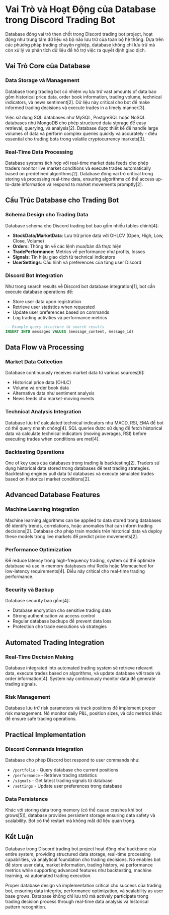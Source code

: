# Vai Trò và Hoạt Động của Database trong Discord Trading Bot

Database đóng vai trò then chốt trong Discord trading bot project, hoạt động như trung tâm dữ liệu và bộ não lưu trữ của toàn bộ hệ thống. Dựa trên các phương pháp trading chuyên nghiệp, database không chỉ lưu trữ mà còn xử lý và phân tích dữ liệu để hỗ trợ việc ra quyết định giao dịch.

## Vai Trò Core của Database

### **Data Storage và Management**

Database trong trading bot có nhiệm vụ lưu trữ vast amounts of data bao gồm historical price data, order book information, trading volume, technical indicators, và news sentiment[2]. Dữ liệu này critical cho bot để make informed trading decisions và execute trades in a timely manner[3].

Việc sử dụng SQL databases như MySQL, PostgreSQL hoặc NoSQL databases như MongoDB cho phép structured data storage để easy retrieval, querying, và analysis[2]. Database được thiết kế để handle large volumes of data và perform complex queries quickly và accurately - điều essential cho trading bots trong volatile cryptocurrency markets[3].

### **Real-Time Data Processing**

Database systems tích hợp với real-time market data feeds cho phép traders monitor live market conditions và execute trades automatically based on predefined algorithms[2]. Database đóng vai trò critical trong storing và processing real-time data, ensuring algorithms có thể access up-to-date information và respond to market movements promptly[2].

## Cấu Trúc Database cho Trading Bot

### **Schema Design cho Trading Data**

Database schema cho Discord trading bot bao gồm nhiều tables chính[4]:

- **StockData/MarketData**: Lưu trữ price data với OHLCV (Open, High, Low, Close, Volume)
- **Orders**: Thông tin về các lệnh mua/bán đã thực hiện
- **TradePerformance**: Metrics về performance như profits, losses
- **Signals**: Tín hiệu giao dịch từ technical indicators
- **UserSettings**: Cấu hình và preferences của từng user Discord

### **Discord Bot Integration**

Như trong search results về Discord bot database integration[1], bot cần execute database operations để:
- Store user data upon registration
- Retrieve user statistics when requested  
- Update user preferences based on commands
- Log trading activities và performance metrics

```sql
-- Example query structure từ search results
INSERT INTO messages VALUES (message_content, message_id)
```

## Data Flow và Processing

### **Market Data Collection**

Database continuously receives market data từ various sources[6]:
- Historical price data (OHLC)
- Volume và order book data
- Alternative data như sentiment analysis
- News feeds cho market-moving events

### **Technical Analysis Integration**

Database lưu trữ calculated technical indicators như MACD, RSI, EMA để bot có thể query nhanh chóng[4]. SQL queries được sử dụng để fetch historical data và calculate technical indicators (moving averages, RSI) before executing trades when conditions are met[4].

### **Backtesting Operations**

One of key uses của databases trong trading là backtesting[2]. Traders sử dụng historical data stored trong databases để test trading strategies. Backtesting engines pull data từ databases và execute simulated trades based on historical market conditions[2].

## Advanced Database Features

### **Machine Learning Integration**

Machine learning algorithms can be applied to data stored trong databases để identify trends, correlations, hoặc anomalies that can inform trading decisions[2]. Database cho phép train models trên historical data và deploy these models trong live markets để predict price movements[2].

### **Performance Optimization**

Để reduce latency trong high-frequency trading, system có thể optimize database và use in-memory databases như Redis hoặc Memcached for low-latency requirements[4]. Điều này critical cho real-time trading performance.

### **Security và Backup**

Database security bao gồm[4]:
- Database encryption cho sensitive trading data
- Strong authentication và access control
- Regular database backups để prevent data loss
- Protection cho trade executions và strategies

## Automated Trading Integration

### **Real-Time Decision Making**

Database integrated into automated trading system sẽ retrieve relevant data, execute trades based on algorithms, và update database với trade và order information[4]. System này continuously monitor data để generate trading signals.

### **Risk Management**

Database lưu trữ risk parameters và track positions để implement proper risk management. Nó monitor daily P&L, position sizes, và các metrics khác để ensure safe trading operations.

## Practical Implementation

### **Discord Commands Integration**

Database cho phép Discord bot respond to user commands như:
- `/portfolio` - Query database cho current positions
- `/performance` - Retrieve trading statistics
- `/signals` - Get latest trading signals từ database
- `/settings` - Update user preferences trong database

### **Data Persistence**

Khác với storing data trong memory (có thể cause crashes khi bot grows[5]), database provides persistent storage ensuring data safety và scalability. Bot có thể restart mà không mất dữ liệu quan trọng.

## Kết Luận

Database trong Discord trading bot project hoạt động như backbone của entire system, providing structured data storage, real-time processing capabilities, và analytical foundation cho trading decisions. Nó enables bot để store user data, market information, trading history, và performance metrics while supporting advanced features như backtesting, machine learning, và automated trading execution.

Proper database design và implementation critical cho success của trading bot, ensuring data integrity, performance optimization, và scalability as user base grows. Database không chỉ lưu trữ mà actively participate trong trading decision process through real-time data analysis và historical pattern recognition.

